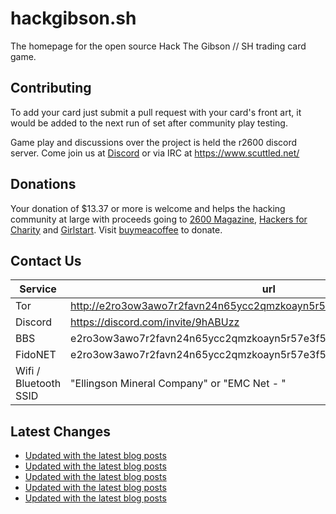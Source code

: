 # hackgibson.sh
The homepage for the open source Hack The Gibson // SH trading card game.


## Contributing

To add your card just submit a pull request with your card's front art, it would be added to the next run of set after community play testing.

Game play and discussions over the project is held the r2600 discord server. Come join us at [Discord](https://discord.com/invite/9hABUzz) or via IRC at https://www.scuttled.net/


## Donations

Your donation of $13.37 or more is welcome and helps the hacking community at large with proceeds going to [2600 Magazine](https://2600.com/), [Hackers for Charity](https://hackersforcharity.org) and [Girlstart](https://girlstart.org).  Visit [buymeacoffee](https://www.buymeacoffee.com/hackgibson.sh) to donate.


## Contact Us

Service | url
-|-
Tor | http://e2ro3ow3awo7r2favn24n65ycc2qmzkoayn5r57e3f56nvjwdcgg32ad.onion
Discord | https://discord.com/invite/9hABUzz
BBS | e2ro3ow3awo7r2favn24n65ycc2qmzkoayn5r57e3f56nvjwdcgg32ad.onion:23
FidoNET | e2ro3ow3awo7r2favn24n65ycc2qmzkoayn5r57e3f56nvjwdcgg32ad.onion:24554
Wifi / Bluetooth SSID | "Ellingson Mineral Company" or "EMC Net - <fidonet address>"

## Latest Changes
<!-- BLOG-POST-LIST:START -->
- [Updated with the latest blog posts](https://github.com/DFW2600/hackgibson.sh/commit/4d825eaa9837c88dded39f3c51d610ce55afa0cb)
- [Updated with the latest blog posts](https://github.com/DFW2600/hackgibson.sh/commit/3fcc02feb8cb4a05d16682dd65d594181dc5c4cd)
- [Updated with the latest blog posts](https://github.com/DFW2600/hackgibson.sh/commit/1c6237ef4fc7ed3d5bdf723e23cda8d980f2dc95)
- [Updated with the latest blog posts](https://github.com/DFW2600/hackgibson.sh/commit/02a92c1472b41c0748a2fb68aad2a4dce0ac4eb5)
- [Updated with the latest blog posts](https://github.com/DFW2600/hackgibson.sh/commit/d9f058355839ac86deb218e6c6de97e873ecec96)
<!-- BLOG-POST-LIST:END -->
